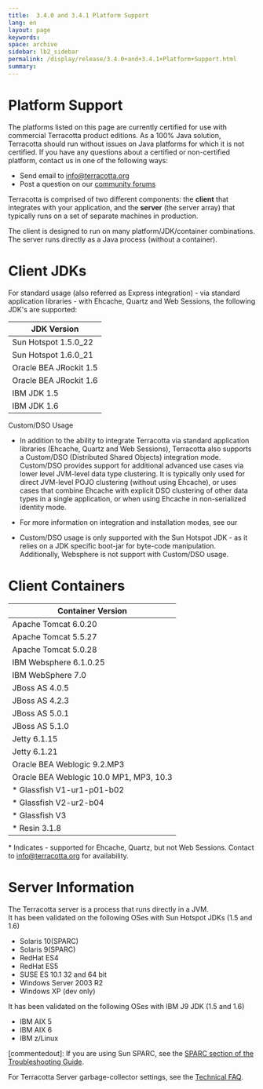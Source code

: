 ```yaml
---
title:  3.4.0 and 3.4.1 Platform Support  
lang: en
layout: page
keywords:
space: archive
sidebar: lb2_sidebar
permalink: /display/release/3.4.0+and+3.4.1+Platform+Support.html
summary:
---
```


Platform Support
================

The platforms listed on this page are currently certified for use with commercial Terracotta product editions. As a 100% Java solution, Terracotta should run without issues on Java platforms for which it is not certified. If you have any questions about a certified or non-certified platform, contact us in one of the following ways:

*   Send email to [info@terracotta.org](mailto:info@terracotta.org)
*   Post a question on our [community forums](http://forums.terracotta.org)

Terracotta is comprised of two different components: the **client** that integrates with your application, and the **server** (the server array) that typically runs on a set of separate machines in production.

The client is designed to run on many platform/JDK/container combinations. The server runs directly as a Java process (without a container).

Client JDKs
===========

For standard usage (also referred as Express integration) - via standard application libraries - with Ehcache, Quartz and Web Sessions, the following JDK's are supported:

| JDK Version |
| --- |
| Sun Hotspot 1.5.0\_22 |
| Sun Hotspot 1.6.0\_21 |
| Oracle BEA JRockit 1.5 |
| Oracle BEA JRockit 1.6 |
| IBM JDK 1.5 |
| IBM JDK 1.6 |

Custom/DSO Usage

*   In addition to the ability to integrate Terracotta via standard application libraries (Ehcache, Quartz and Web Sessions), Terracotta also supports a Custom/DSO (Distributed Shared Objects) integration mode. Custom/DSO provides support for additional advanced use cases via lower level JVM-level data type clustering. It is typically only used for direct JVM-level POJO clustering (without using Ehcache), or uses cases that combine Ehcache with explicit DSO clustering of other data types in a single application, or when using Ehcache in non-serialized identity mode.
*   For more information on integration and installation modes, see our
    
*   Custom/DSO usage is only supported with the Sun Hotspot JDK - as it relies on a JDK specific boot-jar for byte-code manipulation. Additionally, Websphere is not support with Custom/DSO usage.

Client Containers
=================

| Container Version |
| --- |
| Apache Tomcat 6.0.20 |
| Apache Tomcat 5.5.27 |
| Apache Tomcat 5.0.28 |
| IBM Websphere 6.1.0.25 |
| IBM WebSphere 7.0 |
| JBoss AS 4.0.5 |
| JBoss AS 4.2.3 |
| JBoss AS 5.0.1 |
| JBoss AS 5.1.0 |
| Jetty 6.1.15 |
| Jetty 6.1.21 |
| Oracle BEA Weblogic 9.2.MP3 |
| Oracle BEA Weblogic 10.0 MP1, MP3, 10.3 |
| \* Glassfish V1-ur1-p01-b02 |
| \* Glassfish V2-ur2-b04 |
| \* Glassfish V3 |
| \* Resin 3.1.8 |

\* Indicates - supported for Ehcache, Quartz, but not Web Sessions. Contact to [info@terracotta.org](mailto:info@terracotta.org) for availability.

Server Information
==================

The Terracotta server is a process that runs directly in a JVM.  
It has been validated on the following OSes with Sun Hotspot JDKs (1.5 and 1.6)

*   Solaris 10(SPARC)
*   Solaris 9(SPARC)
*   RedHat ES4
*   RedHat ES5
*   SUSE ES 10.1 32 and 64 bit
*   Windows Server 2003 R2
*   Windows XP (dev only)

It has been validated on the following OSes with IBM J9 JDK (1.5 and 1.6)

*   IBM AIX 5
*   IBM AIX 6
*   IBM z/Linux

[commentedout]: If you are using Sun SPARC, see the [SPARC section of the Troubleshooting Guide](/display/docs/Troubleshooting+Guide).

For Terracotta Server garbage-collector settings, see the [Technical FAQ](Technical+FAQ).


